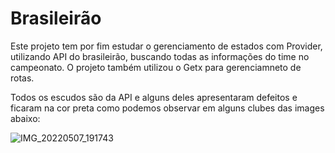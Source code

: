 # Brasileirão

Este projeto tem por fim estudar o gerenciamento de estados com Provider, utilizando API do brasileirão, buscando todas as informações do time no campeonato.
O projeto também utilizou o Getx para gerenciamneto de rotas.

Todos os escudos são da API e alguns deles apresentaram defeitos e ficaram na cor preta como podemos observar em alguns clubes das images abaixo:


![IMG_20220507_191743](https://user-images.githubusercontent.com/26170686/167273574-ddf1c437-73a3-4735-bd82-dda1c91c0e43.png)


